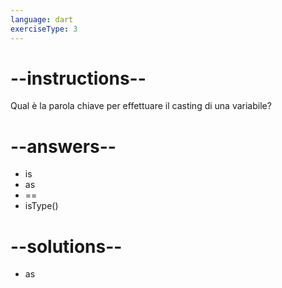 ```yaml
---
language: dart
exerciseType: 3
---
```


# --instructions--

Qual è la parola chiave per effettuare il casting di una variabile?

# --answers--

- is
- as
- ==
- isType()

# --solutions--

- as
